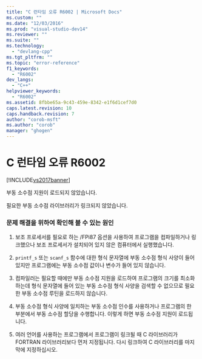 ```yaml
---
title: "C 런타임 오류 R6002 | Microsoft Docs"
ms.custom: ""
ms.date: "12/03/2016"
ms.prod: "visual-studio-dev14"
ms.reviewer: ""
ms.suite: ""
ms.technology: 
  - "devlang-cpp"
ms.tgt_pltfrm: ""
ms.topic: "error-reference"
f1_keywords: 
  - "R6002"
dev_langs: 
  - "C++"
helpviewer_keywords: 
  - "R6002"
ms.assetid: 8fbbe65a-9c43-459e-8342-e1f6d1cef7d0
caps.latest.revision: 10
caps.handback.revision: 7
author: "corob-msft"
ms.author: "corob"
manager: "ghogen"
---
```

# C 런타임 오류 R6002
[!INCLUDE[vs2017banner](../../assembler/inline/includes/vs2017banner.md)]

부동 소수점 지원이 로드되지 않았습니다.  
  
 필요한 부동 소수점 라이브러리가 링크되지 않았습니다.  
  
### 문제 해결을 위하여 확인해 볼 수 있는 원인  
  
1.  보조 프로세서를 필요로 하는 \/FPi87 옵션을 사용하여 프로그램을 컴파일하거나 링크했으나 보조 프로세서가 설치되어 있지 않은 컴퓨터에서 실행했습니다.  
  
2.  `printf_s` 또는 `scanf_s` 함수에 대한 형식 문자열에 부동 소수점 형식 사양이 들어 있지만 프로그램에는 부동 소수점 값이나 변수가 들어 있지 않습니다.  
  
3.  컴파일러는 필요할 때에만 부동 소수점 지원을 로드하여 프로그램의 크기를 최소화하는데  형식 문자열에 들어 있는 부동 소수점 형식 사양을 검색할 수 없으므로 필요한 부동 소수점 루틴을 로드하지 않습니다.  
  
4.  부동 소수점 형식 사양에 일치하는 부동 소수점 인수를 사용하거나 프로그램의 한 부분에서 부동 소수점 할당을 수행합니다.  이렇게 하면 부동 소수점 지원이 로드됩니다.  
  
5.  여러 언어를 사용하는 프로그램에서 프로그램이 링크될 때 C 라이브러리가 FORTRAN 라이브러리보다 먼저 지정됩니다.  다시 링크하여 C 라이브러리를 마지막에 지정하십시오.